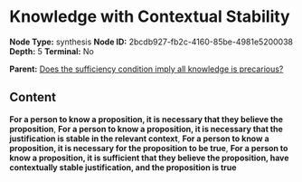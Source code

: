 # Knowledge with Contextual Stability

**Node Type:** synthesis
**Node ID:** 2bcdb927-fb2c-4160-85be-4981e5200038
**Depth:** 5
**Terminal:** No

**Parent:** [Does the sufficiency condition imply all knowledge is precarious?](does-the-sufficiency-condition-imply-all-knowledge-is-precarious-antithesis-4b4bf2ba-5d07-4530-8aa9-cd9b54f446af.md)

## Content

**For a person to know a proposition, it is necessary that they believe the proposition**, **For a person to know a proposition, it is necessary that the justification is stable in the relevant context**, **For a person to know a proposition, it is necessary for the proposition to be true**, **For a person to know a proposition, it is sufficient that they believe the proposition, have contextually stable justification, and the proposition is true**
